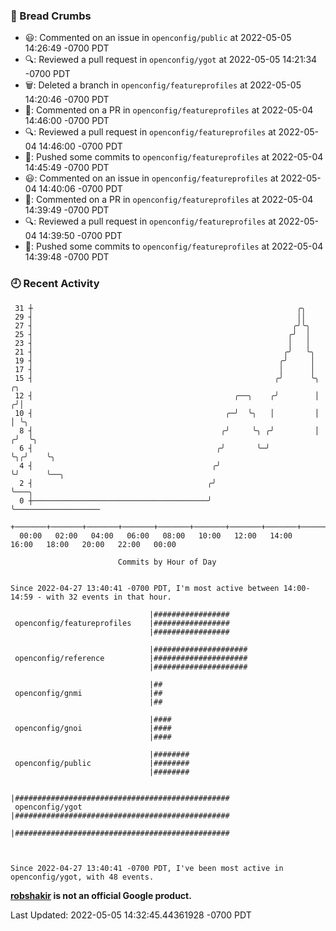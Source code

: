 ### 🍞 Bread Crumbs

 * 😃: Commented on an issue in `openconfig/public` at 2022-05-05 14:26:49 -0700 PDT
 * 🔍: Reviewed a pull request in  `openconfig/ygot` at 2022-05-05 14:21:34 -0700 PDT
 * 🗑: Deleted a branch in `openconfig/featureprofiles` at 2022-05-05 14:20:46 -0700 PDT
 * 💬: Commented on a PR in  `openconfig/featureprofiles` at 2022-05-04 14:46:00 -0700 PDT
 * 🔍: Reviewed a pull request in  `openconfig/featureprofiles` at 2022-05-04 14:46:00 -0700 PDT
 * 🚢: Pushed some commits to `openconfig/featureprofiles` at 2022-05-04 14:45:49 -0700 PDT
 * 😃: Commented on an issue in `openconfig/featureprofiles` at 2022-05-04 14:40:06 -0700 PDT
 * 💬: Commented on a PR in  `openconfig/featureprofiles` at 2022-05-04 14:39:49 -0700 PDT
 * 🔍: Reviewed a pull request in  `openconfig/featureprofiles` at 2022-05-04 14:39:50 -0700 PDT
 * 🚢: Pushed some commits to `openconfig/featureprofiles` at 2022-05-04 14:39:48 -0700 PDT

### 🕘 Recent Activity
```
 31 ┼                                                           ╭╮
 29 ┤                                                           ││
 27 ┤                                                          ╭╯╰╮
 25 ┤                                                         ╭╯  │
 23 ┤                                                         │   │
 21 ┤                                                        ╭╯   ╰╮
 19 ┤                                                       ╭╯     │
 17 ┤                                                       │      │
 15 ┤                                                      ╭╯      ╰╮    ╭╮
 12 ┤                                             ╭──╮    ╭╯        │   ╭╯│
 10 ┤                                           ╭─╯  ╰╮   │         │   │ ╰╮
  8 ┤                                          ╭╯     ╰╮ ╭╯         │  ╭╯  ╰╮
  6 ┤                                         ╭╯       ╰─╯          ╰╮╭╯    ╰╮
  4 ┤                                        ╭╯                      ╰╯      ╰──╮
  2 ┤                                       ╭╯                                  ╰───╮
  0 ┼───────────────────────────────────────╯                                       ╰───────────────────
    +───────+───────+───────+───────+───────+───────+───────+───────+───────+───────+───────+───────+────
  00:00   02:00   04:00   06:00   08:00   10:00   12:00   14:00   16:00   18:00   20:00   22:00   00:00   

						Commits by Hour of Day


Since 2022-04-27 13:40:41 -0700 PDT, I'm most active between 14:00-14:59 - with 32 events in that hour.

```



```
                               |#################
 openconfig/featureprofiles    |#################
                               |#################

                               |#####################
 openconfig/reference          |#####################
                               |#####################

                               |##
 openconfig/gnmi               |##
                               |##

                               |####
 openconfig/gnoi               |####
                               |####

                               |########
 openconfig/public             |########
                               |########

                               |################################################
 openconfig/ygot               |################################################
                               |################################################



Since 2022-04-27 13:40:41 -0700 PDT, I've been most active in openconfig/ygot, with 48 events.

```
**[robshakir](mailto:robjs@google.com) is not an official Google product.**  


Last Updated: 2022-05-05 14:32:45.44361928 -0700 PDT
